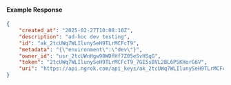 <!-- Code generated for API Clients. DO NOT EDIT. -->

#### Example Response

```json
{
	"created_at": "2025-02-27T10:08:10Z",
	"description": "ad-hoc dev testing",
	"id": "ak_2tcUWq7WLIlunySeH9TLrMCFcT9",
	"metadata": "{\"environment\":\"dev\"}",
	"owner_id": "usr_2tcUWnHgw90WDfHf7Z05eSvHSqG",
	"token": "2tcUWq7WLIlunySeH9TLrMCFcT9_7GE5sBVL2BL6PSKHorG6V",
	"uri": "https://api.ngrok.com/api_keys/ak_2tcUWq7WLIlunySeH9TLrMCFcT9"
}
```
